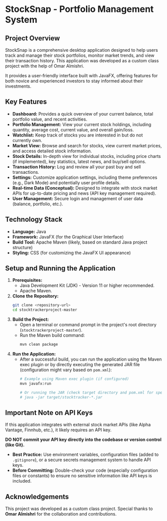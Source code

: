 # StockSnap - Portfolio Management System

## Project Overview

StockSnap is a comprehensive desktop application designed to help users track and manage their stock portfolios, monitor market trends, and view their transaction history. This application was developed as a custom class project with the help of Omar Almishri.

It provides a user-friendly interface built with JavaFX, offering features for both novice and experienced investors to stay informed about their investments.

## Key Features

*   **Dashboard:** Provides a quick overview of your current balance, total portfolio value, and recent activities.
*   **Portfolio Management:** View your current stock holdings, including quantity, average cost, current value, and overall gain/loss.
*   **Watchlist:** Keep track of stocks you are interested in but do not currently own.
*   **Market View:** Browse and search for stocks, view current market prices, and access detailed stock information.
*   **Stock Details:** In-depth view for individual stocks, including price charts (if implemented), key statistics, latest news, and buy/sell options.
*   **Transaction History:** Log and review all your past buy and sell transactions.
*   **Settings:** Customize application settings, including theme preferences (e.g., Dark Mode) and potentially user profile details.
*   **Real-time Data (Conceptual):** Designed to integrate with stock market APIs for up-to-date pricing and news (API key management required).
*   **User Management:** Secure login and management of user data (balance, portfolio, etc.).

## Technology Stack

*   **Language:** Java
*   **Framework:** JavaFX (for the Graphical User Interface)
*   **Build Tool:** Apache Maven (likely, based on standard Java project structure)
*   **Styling:** CSS (for customizing the JavaFX UI appearance)

## Setup and Running the Application

1.  **Prerequisites:**
    *   Java Development Kit (JDK) - Version 11 or higher recommended.
    *   Apache Maven.
2.  **Clone the Repository:**
    ```bash
    git clone <repository-url>
    cd stocktrackerproject-master
    ```
3.  **Build the Project:**
    *   Open a terminal or command prompt in the project's root directory (`stocktrackerproject-master`).
    *   Run the Maven build command:
        ```bash
        mvn clean package
        ```
4.  **Run the Application:**
    *   After a successful build, you can run the application using the Maven exec plugin or by directly executing the generated JAR file (configuration might vary based on `pom.xml`):
        ```bash
        # Example using Maven exec plugin (if configured)
        mvn javafx:run 
        
        # Or running the JAR (check target directory and pom.xml for specifics)
        # java -jar target/stocktracker-*.jar 
        ```

## Important Note on API Keys

If this application integrates with external stock market APIs (like Alpha Vantage, Finnhub, etc.), it likely requires an API key. 

**DO NOT commit your API key directly into the codebase or version control (like Git).**

*   **Best Practice:** Use environment variables, configuration files (added to `.gitignore`), or a secure secrets management system to handle API keys.
*   **Before Committing:** Double-check your code (especially configuration files or constants) to ensure no sensitive information like API keys is included.

## Acknowledgements

This project was developed as a custom class project. Special thanks to **Omar Almishri** for the collaboration and contributions.

